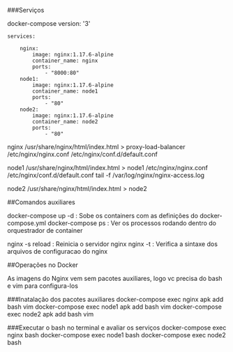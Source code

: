 ###Serviços

docker-compose
	version: '3'

	services:

		nginx:
			image: nginx:1.17.6-alpine
			container_name: nginx
			ports:
				- "8000:80"
		node1:
			image: nginx:1.17.6-alpine
			container_name: node1
			ports:
				- "80"
		node2:
			image: nginx:1.17.6-alpine
			container_name: node2
			ports:
				- "80"

nginx
/usr/share/nginx/html/index.html > proxy-load-balancer
/etc/nginx/nginx.conf
/etc/nginx/conf.d/default.conf

node1
/usr/share/nginx/html/index.html > node1
/etc/nginx/nginx.conf
/etc/nginx/conf.d/default.conf
tail -f /var/log/nginx/nginx-access.log

node2
/usr/share/nginx/html/index.html > node2


##Comandos auxiliares

docker-compose up -d  : Sobe os containers com as definições do docker-compose.yml
docker-compose ps : Ver os processos rodando dentro do orquestrador de container

nginx -s reload : Reinicia o servidor nginx
nginx -t : Verifica a sintaxe dos arquivos de configuracao do nginx


##Operações no Docker

As imagens do Nginx vem sem pacotes auxiliares, logo vc precisa do bash e vim para configura-los

###Inatalação dos pacotes auxiliares
docker-compose exec nginx apk add bash vim
docker-compose exec node1 apk add bash vim
docker-compose exec node2 apk add bash vim

###Executar o bash no terminal e avaliar os serviços
docker-compose exec nginx bash
docker-compose exec node1 bash
docker-compose exec node2 bash